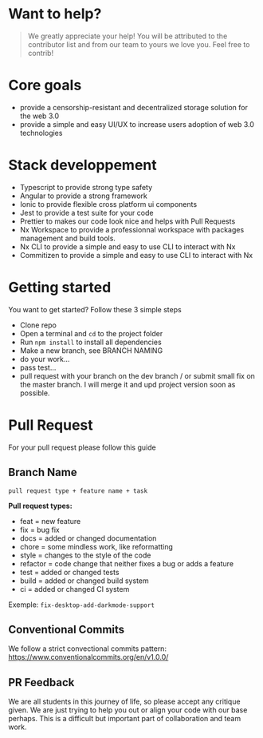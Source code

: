 # Want to help?
> We greatly appreciate your help! You will be attributed to the contributor list and from our team to yours we love you. Feel free to contrib!


# Core goals

- provide a censorship-resistant and decentralized storage solution for the web 3.0
- provide a simple and easy UI/UX to increase users adoption of web 3.0 technologies

# Stack developpement

- Typescript to provide strong type safety
- Angular to provide a strong framework
- Ionic to provide flexible cross platform ui components
- Jest to provide a test suite for your code
- Prettier to makes our code look nice and helps with Pull Requests
- Nx Workspace to provide a professionnal workspace with packages management and build tools.
- Nx CLI to provide a simple and easy to use CLI to interact with Nx
- Commitizen to provide a simple and easy to use CLI to interact with Nx

# Getting started

You want to get started? Follow these 3 simple steps

- Clone repo
- Open a terminal and `cd` to the project folder
- Run `npm install` to install all dependencies
- Make a new branch, see BRANCH NAMING
- do your work...
- pass test...
- pull request with your branch on the dev branch / or submit small fix on the master branch. I will merge it and upd project version soon as possible.


# Pull Request

For your pull request please follow this guide

## Branch Name

`pull request type + feature name + task`

**Pull request types:**

- feat = new feature
- fix = bug fix
- docs = added or changed documentation
- chore = some mindless work, like reformatting
- style = changes to the style of the code
- refactor = code change that neither fixes a bug or adds a feature
- test = added or changed tests
- build = added or changed build system
- ci = added or changed CI system

Exemple: `fix-desktop-add-darkmode-support`

## Conventional Commits

We follow a strict convectional commits pattern: 
https://www.conventionalcommits.org/en/v1.0.0/

## PR Feedback

We are all students in this journey of life, so please accept any critique given. We are just trying to help you out or align your code with our base perhaps. This is a difficult but important part of collaboration and team work.